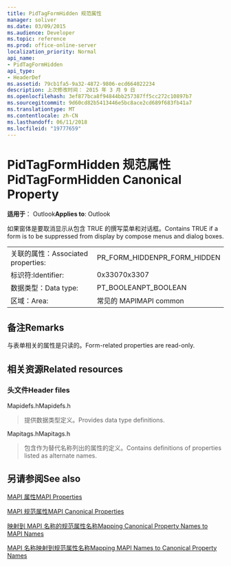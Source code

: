 ```yaml
---
title: PidTagFormHidden 规范属性
manager: soliver
ms.date: 03/09/2015
ms.audience: Developer
ms.topic: reference
ms.prod: office-online-server
localization_priority: Normal
api_name:
- PidTagFormHidden
api_type:
- HeaderDef
ms.assetid: 79cb1fa5-9a32-4872-9806-ecd664022234
description: 上次修改时间： 2015 年 3 月 9 日
ms.openlocfilehash: 3ef877bca8f94844bb257387ff5cc272c10897b7
ms.sourcegitcommit: 9d60cd82b5413446e5bc8ace2cd689f683fb41a7
ms.translationtype: MT
ms.contentlocale: zh-CN
ms.lasthandoff: 06/11/2018
ms.locfileid: "19777659"
---
```

# <a name="pidtagformhidden-canonical-property"></a><span data-ttu-id="26b2d-103">PidTagFormHidden 规范属性</span><span class="sxs-lookup"><span data-stu-id="26b2d-103">PidTagFormHidden Canonical Property</span></span>

  
  
<span data-ttu-id="26b2d-104">**适用于**： Outlook</span><span class="sxs-lookup"><span data-stu-id="26b2d-104">**Applies to**: Outlook</span></span> 
  
<span data-ttu-id="26b2d-105">如果窗体是要取消显示从包含 TRUE 的撰写菜单和对话框。</span><span class="sxs-lookup"><span data-stu-id="26b2d-105">Contains TRUE if a form is to be suppressed from display by compose menus and dialog boxes.</span></span> 
  
|||
|:-----|:-----|
|<span data-ttu-id="26b2d-106">关联的属性：</span><span class="sxs-lookup"><span data-stu-id="26b2d-106">Associated properties:</span></span>  <br/> |<span data-ttu-id="26b2d-107">PR_FORM_HIDDEN</span><span class="sxs-lookup"><span data-stu-id="26b2d-107">PR_FORM_HIDDEN</span></span>  <br/> |
|<span data-ttu-id="26b2d-108">标识符:</span><span class="sxs-lookup"><span data-stu-id="26b2d-108">Identifier:</span></span>  <br/> |<span data-ttu-id="26b2d-109">0x3307</span><span class="sxs-lookup"><span data-stu-id="26b2d-109">0x3307</span></span>  <br/> |
|<span data-ttu-id="26b2d-110">数据类型：</span><span class="sxs-lookup"><span data-stu-id="26b2d-110">Data type:</span></span>  <br/> |<span data-ttu-id="26b2d-111">PT_BOOLEAN</span><span class="sxs-lookup"><span data-stu-id="26b2d-111">PT_BOOLEAN</span></span>  <br/> |
|<span data-ttu-id="26b2d-112">区域：</span><span class="sxs-lookup"><span data-stu-id="26b2d-112">Area:</span></span>  <br/> |<span data-ttu-id="26b2d-113">常见的 MAPI</span><span class="sxs-lookup"><span data-stu-id="26b2d-113">MAPI common</span></span>  <br/> |
   
## <a name="remarks"></a><span data-ttu-id="26b2d-114">备注</span><span class="sxs-lookup"><span data-stu-id="26b2d-114">Remarks</span></span>

<span data-ttu-id="26b2d-115">与表单相关的属性是只读的。</span><span class="sxs-lookup"><span data-stu-id="26b2d-115">Form-related properties are read-only.</span></span> 
  
## <a name="related-resources"></a><span data-ttu-id="26b2d-116">相关资源</span><span class="sxs-lookup"><span data-stu-id="26b2d-116">Related resources</span></span>

### <a name="header-files"></a><span data-ttu-id="26b2d-117">头文件</span><span class="sxs-lookup"><span data-stu-id="26b2d-117">Header files</span></span>

<span data-ttu-id="26b2d-118">Mapidefs.h</span><span class="sxs-lookup"><span data-stu-id="26b2d-118">Mapidefs.h</span></span>
  
> <span data-ttu-id="26b2d-119">提供数据类型定义。</span><span class="sxs-lookup"><span data-stu-id="26b2d-119">Provides data type definitions.</span></span>
    
<span data-ttu-id="26b2d-120">Mapitags.h</span><span class="sxs-lookup"><span data-stu-id="26b2d-120">Mapitags.h</span></span>
  
> <span data-ttu-id="26b2d-121">包含作为替代名称列出的属性的定义。</span><span class="sxs-lookup"><span data-stu-id="26b2d-121">Contains definitions of properties listed as alternate names.</span></span>
    
## <a name="see-also"></a><span data-ttu-id="26b2d-122">另请参阅</span><span class="sxs-lookup"><span data-stu-id="26b2d-122">See also</span></span>



[<span data-ttu-id="26b2d-123">MAPI 属性</span><span class="sxs-lookup"><span data-stu-id="26b2d-123">MAPI Properties</span></span>](mapi-properties.md)
  
[<span data-ttu-id="26b2d-124">MAPI 规范属性</span><span class="sxs-lookup"><span data-stu-id="26b2d-124">MAPI Canonical Properties</span></span>](mapi-canonical-properties.md)
  
[<span data-ttu-id="26b2d-125">映射到 MAPI 名称的规范属性名称</span><span class="sxs-lookup"><span data-stu-id="26b2d-125">Mapping Canonical Property Names to MAPI Names</span></span>](mapping-canonical-property-names-to-mapi-names.md)
  
[<span data-ttu-id="26b2d-126">MAPI 名称映射到规范属性名称</span><span class="sxs-lookup"><span data-stu-id="26b2d-126">Mapping MAPI Names to Canonical Property Names</span></span>](mapping-mapi-names-to-canonical-property-names.md)

